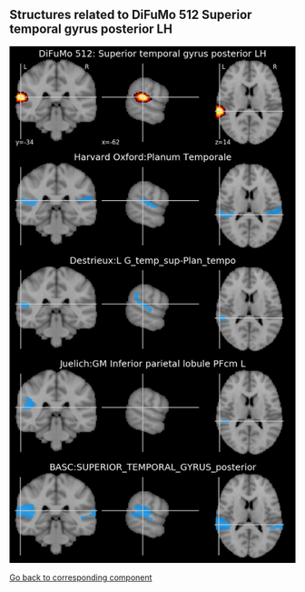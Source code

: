 


## Structures related to DiFuMo 512 Superior temporal gyrus posterior LH

![337](337.jpg "Structures related to DiFuMo 512 Superior temporal gyrus posterior LH")

[Go back to corresponding component](https://parietal-inria.github.io/DiFuMo/512/html/337.html)